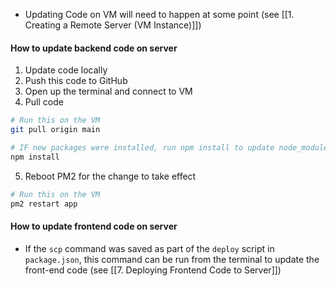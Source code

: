 * Updating Code on VM will need to happen at some point (see [[1. Creating a Remote Server (VM Instance)]])

#### How to update backend code on server
1) Update code locally
2) Push this code to GitHub
3) Open up the terminal and connect to VM
4) Pull code
```bash
# Run this on the VM
git pull origin main

# IF new packages were installed, run npm install to update node_modules
npm install
```

5) Reboot PM2 for the change to take effect
```bash
# Run this on the VM
pm2 restart app
```

#### How to update frontend code on server
* If the `scp` command was saved as part of the `deploy` script in `package.json`, this command can be run from the terminal to update the front-end code (see [[7. Deploying Frontend Code to Server]])